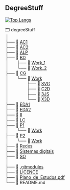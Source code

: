 ## DegreeStuff 
[![Top Langs](https://github-readme-stats.vercel.app/api/top-langs/?username=GBarradas&hide=Roff,Tex&langs_count=8&exclude_repo=Gbarradas.github.io,P1-mineweeper,e-comercy,Gbarradas,CG-Work)](https://github.com/anuraghazra/github-readme-stats)  

🗂 degreeStuff  
 &#8239;│  
 &#8202;├── 📂 [AC1](AC1)  
 &#8202;├── 📂 [AC2](AC2)  
 &#8202;├── 📂 [ALP](ALP)  
 &#8202;├── 📂 [BD](BD)  
 &#8239;│&emsp;&emsp;├── 📘 [Work_1](https://github.com/GBarradas/BD_Work_1)  
 &#8239;│&emsp;&emsp;└── 📘 [Work_2](https://github.com/GBarradas/BD_Work_2)  
 &#8202;├── 📂 [CG](CG)  
 &#8239;│&emsp;&emsp;└── 📂 [Work](https://github.com/GBarradas/CG-Work)  
 &#8239;│&emsp;&emsp;&emsp;&emsp;&nbsp;├── 📘 [SVG](https://github.com/GBarradas/CG-Work/tree/main/SVG)   
 &#8239;│&emsp;&emsp;&emsp;&emsp;&nbsp;├── 📘 [C2D](https://github.com/GBarradas/CG-Work/tree/main/C2D)  
 &#8239;│&emsp;&emsp;&emsp;&emsp;&nbsp;├── 📘 [3JS](https://github.com/GBarradas/CG-Work/tree/main/3JS)  
 &#8239;│&emsp;&emsp;&emsp;&emsp;&nbsp;└── 📘 [X3D](https://github.com/GBarradas/CG-Work/tree/main/X3D)  
 &#8202;├── 📂 [EDA1](EDA1)  
 &#8202;├── 📂 [EDA2](EDA2)  
 &#8202;├── 📂 [II](II)  
 &#8202;├── 📂 [LC](Lc)  
 &#8202;├── 📂 [P1](P1)  
  &#8239;│&emsp;&emsp;└── 📘 [Work](https://github.com/GBarradas/P1-mineweeper)   
 &#8202;├── 📂 [P2](/P2)  
 &#8239;│&emsp;&emsp;└── 📘 [Work](#)  
 &#8202;├── 📂 [Redes](/Redes)  
 &#8202;├── 📂 [Sistemas digitais](/Sistemas%20digitais)  
 &#8202;├── 📂 [SO](/SO)   
 &#8239;│    
 &#8202;├── 📄 [.gitmodules](/.gitmodules)  
 &#8202;├── 🔑 [LICENCE](/LICENSE)    
 &#8202;├── 📄 [Plano_de_Estudos.pdf ](/Plano_de_Estudos.pdf)  
 &#8202;└── 📄 README.md  


